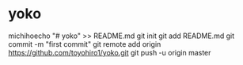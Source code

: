 # yoko
michihoecho "# yoko" >> README.md
git init
git add README.md
git commit -m "first commit"
git remote add origin https://github.com/toyohiro1/yoko.git
git push -u origin master


